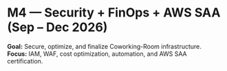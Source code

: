# M4 — Security + FinOps + AWS SAA (Sep – Dec 2026)

**Goal:** Secure, optimize, and finalize Coworking-Room infrastructure.  
**Focus:** IAM, WAF, cost optimization, automation, and AWS SAA certification.
